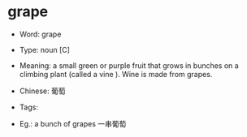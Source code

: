 # grape

- Word: grape

- Type: noun [C]
- Meaning: a small green or purple fruit that grows in bunches on a climbing plant (called a vine ). Wine is made from grapes.
- Chinese: 葡萄
- Tags: 
- Eg.: a bunch of grapes 一串葡萄

